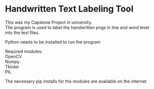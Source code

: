 # Handwritten Text Labeling Tool
This was my Capstone Project in university.  
The program is used to label the handwritten pngs in line and word level into the text files.  

Python needs to be installed to run the program  

Required modules:  
OpenCV  
Numpy  
Tkinter  
PIL  

The necessary pip installs for the modules are available on the internet
